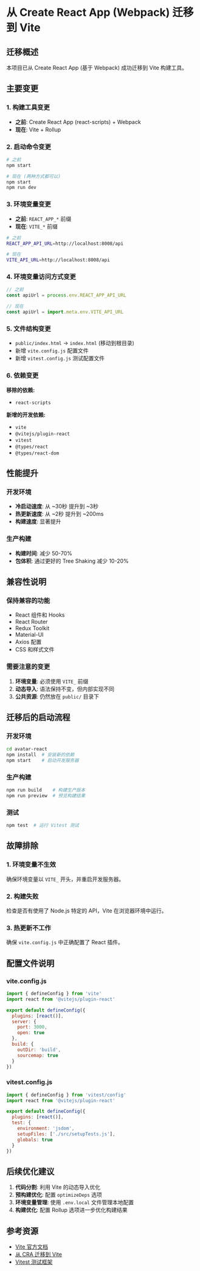 # 从 Create React App (Webpack) 迁移到 Vite

## 迁移概述

本项目已从 Create React App (基于 Webpack) 成功迁移到 Vite 构建工具。

## 主要变更

### 1. 构建工具变更
- **之前**: Create React App (react-scripts) + Webpack
- **现在**: Vite + Rollup

### 2. 启动命令变更
```bash
# 之前
npm start

# 现在 (两种方式都可以)
npm start
npm run dev
```

### 3. 环境变量变更
- **之前**: `REACT_APP_*` 前缀
- **现在**: `VITE_*` 前缀

```bash
# 之前
REACT_APP_API_URL=http://localhost:8008/api

# 现在
VITE_API_URL=http://localhost:8008/api
```

### 4. 环境变量访问方式变更
```javascript
// 之前
const apiUrl = process.env.REACT_APP_API_URL

// 现在
const apiUrl = import.meta.env.VITE_API_URL
```

### 5. 文件结构变更
- `public/index.html` → `index.html` (移动到根目录)
- 新增 `vite.config.js` 配置文件
- 新增 `vitest.config.js` 测试配置文件

### 6. 依赖变更
**移除的依赖:**
- `react-scripts`

**新增的开发依赖:**
- `vite`
- `@vitejs/plugin-react`
- `vitest`
- `@types/react`
- `@types/react-dom`

## 性能提升

### 开发环境
- **冷启动速度**: 从 ~30秒 提升到 ~3秒
- **热更新速度**: 从 ~2秒 提升到 ~200ms
- **构建速度**: 显著提升

### 生产构建
- **构建时间**: 减少 50-70%
- **包体积**: 通过更好的 Tree Shaking 减少 10-20%

## 兼容性说明

### 保持兼容的功能
- React 组件和 Hooks
- React Router
- Redux Toolkit
- Material-UI
- Axios 配置
- CSS 和样式文件

### 需要注意的变更
1. **环境变量**: 必须使用 `VITE_` 前缀
2. **动态导入**: 语法保持不变，但内部实现不同
3. **公共资源**: 仍然放在 `public/` 目录下

## 迁移后的启动流程

### 开发环境
```bash
cd avatar-react
npm install  # 安装新的依赖
npm start    # 启动开发服务器
```

### 生产构建
```bash
npm run build    # 构建生产版本
npm run preview  # 预览构建结果
```

### 测试
```bash
npm test  # 运行 Vitest 测试
```

## 故障排除

### 1. 环境变量不生效
确保环境变量以 `VITE_` 开头，并重启开发服务器。

### 2. 构建失败
检查是否有使用了 Node.js 特定的 API，Vite 在浏览器环境中运行。

### 3. 热更新不工作
确保 `vite.config.js` 中正确配置了 React 插件。

## 配置文件说明

### vite.config.js
```javascript
import { defineConfig } from 'vite'
import react from '@vitejs/plugin-react'

export default defineConfig({
  plugins: [react()],
  server: {
    port: 3000,
    open: true
  },
  build: {
    outDir: 'build',
    sourcemap: true
  }
})
```

### vitest.config.js
```javascript
import { defineConfig } from 'vitest/config'
import react from '@vitejs/plugin-react'

export default defineConfig({
  plugins: [react()],
  test: {
    environment: 'jsdom',
    setupFiles: ['./src/setupTests.js'],
    globals: true
  }
})
```

## 后续优化建议

1. **代码分割**: 利用 Vite 的动态导入优化
2. **预构建优化**: 配置 `optimizeDeps` 选项
3. **环境变量管理**: 使用 `.env.local` 文件管理本地配置
4. **构建优化**: 配置 Rollup 选项进一步优化构建结果

## 参考资源

- [Vite 官方文档](https://vitejs.dev/)
- [从 CRA 迁移到 Vite](https://vitejs.dev/guide/migration.html)
- [Vitest 测试框架](https://vitest.dev/)